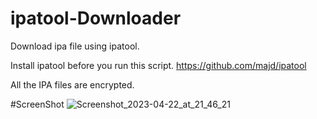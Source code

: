# ipatool-Downloader
Download ipa file using ipatool.

Install ipatool before you run this script.
https://github.com/majd/ipatool

All the IPA files are encrypted.

#ScreenShot
![Screenshot_2023-04-22_at_21_46_21](https://user-images.githubusercontent.com/19837509/233785842-e5159df4-99d4-4ed0-b911-f07b13f94801.jpg)
